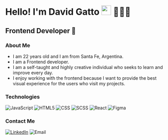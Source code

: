 <h1>Hello! I'm David Gatto <img src="https://raw.githubusercontent.com/iampavangandhi/iampavangandhi/master/gifs/Hi.gif" width="30px"> 👨🏻‍💻</h1>
<h2>Frontend Developer 🎨</h2>

### About Me
- I am 22 years old and I am from Santa Fe, Argentina.
- I am a Frontend developer.
- I am a self-taught and highly creative individual who seeks to learn and improve every day.
- I enjoy working with the frontend because I want to provide the best visual experience for the users who visit my projects.

### Technologies
  ![JavaScript](https://img.shields.io/badge/-JavaScript-333333?style=flat&logo=javascript)
  ![HTML5](https://img.shields.io/badge/-HTML5-333333?style=flat&logo=HTML5)
  ![CSS](https://img.shields.io/badge/-CSS-333333?style=flat&logo=CSS3&logoColor=1572B6)
  ![SCSS](https://img.shields.io/badge/-SCSS-333333?style=flat&logo=SASS&logoColor=CE6B9E)
  ![React](https://img.shields.io/badge/-React-333333?style=flat&logo=react)
  ![Figma](https://img.shields.io/badge/-Figma-333333?style=flat&logo=figma)
  
  
### Contact Me
<a href="https://www.linkedin.com/in/david-gatto-451aba255/"><img alt="LinkedIn" src="https://img.shields.io/badge/LinkedIn-David%20Gatto-blue?style=flat-square&logo=linkedin"></a>
<a ><img alt="Email" src="https://img.shields.io/badge/Gmail-daviddgatto@gmail.com-red?style=flat-square&logo=gmail"></a>
